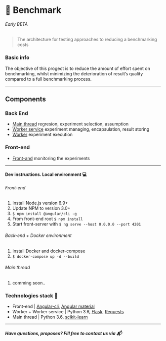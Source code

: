 # :carousel_horse: Benchmark 
###### Early BETA
> The architecture for testing approaches to reducing a benchmarking costs

### Basic info
The objective of this progect is to reduce the amount of effort spent on benchmarking, whilst minimizing the deterioration of result’s quality compared to a full benchmarking process.

***

## Components
### Back End
- [Main thread](./main-node) regresion, experiment selection, assumption
- [Worker service](./main-node) experiment managing, encapsulation, result storing 
- [Worker](./worker_node) experiment execution

### Front-end
- [Front-and](./front-end) monitoring the experiments
___
#### Dev instructions. Local environment :computer:
###### Front-end
1. Install Node.js version 6.9+
2. Update NPM to version 3.0+
3. `$ npm install @angular/cli -g`
4. From front-end root `$ npm install`
5. Start front-server with `$ ng serve --host 0.0.0.0 --port 4201`

###### Back-end + Docker environment
1. Install Docker and docker-compose
2. `$ docker-compose up -d --build`

###### Main thread
1. comming soon..

### Technologies stack :wrench:
- Front-end | [Angular-cli](https://cli.angular.io/ "Angular CLI"), [Angular material](https://material.angular.io/ "Angular material")
- Worker + Worker service | Python 3.6, [Flask](http://flask.pocoo.org/docs/0.12/ "Flask"), [Requests](http://docs.python-requests.org/en/master/ "Requests")
- Main thread | Python 3.6, [scikit-learn](http://scikit-learn.org/stable/ "Scikit-learn")

___

##### Have questions, proposes? Fill free to contact us via :mailbox_with_mail: 
